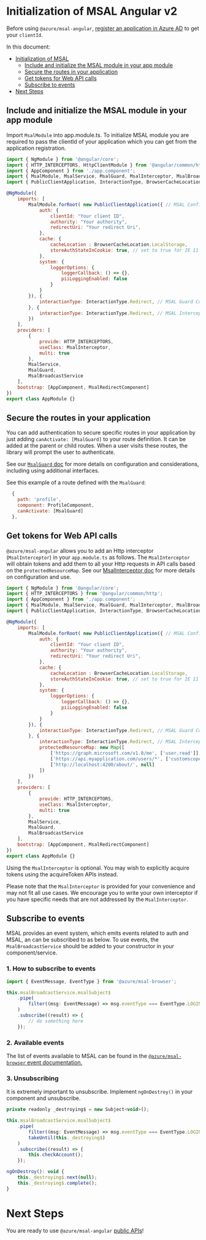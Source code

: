 # Initialization of MSAL Angular v2

Before using `@azure/msal-angular`, [register an application in Azure AD](https://docs.microsoft.com/azure/active-directory/develop/quickstart-register-app) to get your `clientId`.

In this document:
- [Initialization of MSAL](#initialization-of-msal-angular)
    - [Include and initialize the MSAL module in your app module](#include-and-initialize-the-msal-module-in-your-app-module)
    - [Secure the routes in your application](#secure-the-routes-in-your-application)
    - [Get tokens for Web API calls](#get-tokens-for-web-api-calls)
    - [Subscribe to events](#subscribe-to-events)
- [Next Steps](#next-steps)



## Include and initialize the MSAL module in your app module

Import `MsalModule` into app.module.ts. To initialize MSAL module you are required to pass the clientId of your application which you can get from the application registration.

```js
import { NgModule } from '@angular/core';
import { HTTP_INTERCEPTORS, HttpClientModule } from '@angular/common/http';
import { AppComponent } from './app.component';
import { MsalModule, MsalService, MsalGuard, MsalInterceptor, MsalBroadcastService, MsalRedirectComponent } from "@azure/msal-angular";
import { PublicClientApplication, InteractionType, BrowserCacheLocation } from "@azure/msal-browser";

@NgModule({
    imports: [
        MsalModule.forRoot( new PublicClientApplication({ // MSAL Configuration
            auth: {
                clientId: "Your client ID",
                authority: "Your authority",
                redirectUri: "Your redirect Uri",
            },
            cache: {
                cacheLocation : BrowserCacheLocation.LocalStorage,
                storeAuthStateInCookie: true, // set to true for IE 11
            },
            system: {
                loggerOptions: {
                    loggerCallback: () => {},
                    piiLoggingEnabled: false
                }
            }
        }), {
            interactionType: InteractionType.Redirect, // MSAL Guard Configuration
        }, {
            interactionType: InteractionType.Redirect, // MSAL Interceptor Configuration
        })
    ],
    providers: [
        {
            provide: HTTP_INTERCEPTORS,
            useClass: MsalInterceptor,
            multi: true
        },
        MsalService,
        MsalGuard,
        MsalBroadcastService
    ],
    bootstrap: [AppComponent, MsalRedirectComponent]
})
export class AppModule {}
```

## Secure the routes in your application

You can add authentication to secure specific routes in your application by just adding `canActivate: [MsalGuard]` to your route definition. It can be added at the parent or child routes. When a user visits these routes, the library will prompt the user to authenticate.

See our [`MsalGuard` doc](https://github.com/AzureAD/microsoft-authentication-library-for-js/blob/dev/lib/msal-angular/docs/v2-docs/msal-guard.md) for more details on configuration and considerations, including using additional interfaces.

See this example of a route defined with the `MsalGuard`:

```js
  {
    path: 'profile',
    component: ProfileComponent,
    canActivate: [MsalGuard]
  },
```

## Get tokens for Web API calls

`@azure/msal-angular` allows you to add an Http interceptor (`MsalInterceptor`) in your `app.module.ts` as follows. The `MsalInterceptor` will obtain tokens and add them to all your Http requests in API calls based on the `protectedResourceMap`. See our [MsalInterceptor doc](https://github.com/AzureAD/microsoft-authentication-library-for-js/blob/dev/lib/msal-angular/docs/v2-docs/msal-interceptor.md) for more details on configuration and use.

```js
import { NgModule } from '@angular/core';
import { HTTP_INTERCEPTORS } from '@angular/common/http';
import { AppComponent } from './app.component';
import { MsalModule, MsalService, MsalGuard, MsalInterceptor, MsalBroadcastService, MsalRedirectComponent } from "@azure/msal-angular";
import { PublicClientApplication, InteractionType, BrowserCacheLocation } from "@azure/msal-browser";

@NgModule({
    imports: [
        MsalModule.forRoot( new PublicClientApplication({ // MSAL Configuration
            auth: {
                clientId: "Your client ID",
                authority: "Your authority",
                redirectUri: "Your redirect Uri",
            },
            cache: {
                cacheLocation : BrowserCacheLocation.LocalStorage,
                storeAuthStateInCookie: true, // set to true for IE 11
            },
            system: {
                loggerOptions: {
                    loggerCallback: () => {},
                    piiLoggingEnabled: false
                }
            }
        }), {
            interactionType: InteractionType.Redirect, // MSAL Guard Configuration
        }, {
            interactionType: InteractionType.Redirect, // MSAL Interceptor Configuration
            protectedResourceMap: new Map([
                ['https://graph.microsoft.com/v1.0/me', ['user.read']],
                ['https://api.myapplication.com/users/*', ['customscope.read']],
                ['http://localhost:4200/about/', null] 
            ])
        })
    ],
    providers: [
        {
            provide: HTTP_INTERCEPTORS,
            useClass: MsalInterceptor,
            multi: true
        },
        MsalService,
        MsalGuard,
        MsalBroadcastService
    ],
    bootstrap: [AppComponent, MsalRedirectComponent]
})
export class AppModule {}
```

Using the `MsalInterceptor` is optional. You may wish to explicitly acquire tokens using the acquireToken APIs instead.

Please note that the `MsalInterceptor` is provided for your convenience and may not fit all use cases. We encourage you to write your own interceptor if you have specific needs that are not addressed by the `MsalInterceptor`. 

## Subscribe to events

MSAL provides an event system, which emits events related to auth and MSAL, an can be subscribed to as below. To use events, the `MsalBroadcastService` should be added to your constructor in your component/service. 

### 1. How to subscribe to events

```js
import { EventMessage, EventType } from '@azure/msal-browser';

this.msalBroadcastService.msalSubject$
    .pipe(
        filter((msg: EventMessage) => msg.eventType === EventType.LOGIN_SUCCESS)
    )
    .subscribe((result) => {
        // do something here
    });
```

### 2. Available events

The list of events available to MSAL can be found in the [`@azure/msal-browser` event documentation.](https://github.com/AzureAD/microsoft-authentication-library-for-js/blob/dev/lib/msal-browser/docs/events.md)

### 3. Unsubscribing

It is extremely important to unsubscribe. Implement `ngOnDestroy()` in your component and unsubscribe.

```js
private readonly _destroying$ = new Subject<void>();

this.msalBroadcastService.msalSubject$
    .pipe(
        filter((msg: EventMessage) => msg.eventType === EventType.LOGIN_SUCCESS),
        takeUntil(this._destroying$)
    )
    .subscribe((result) => {
        this.checkAccount();
    });

ngOnDestroy(): void {
    this._destroying$.next(null);
    this._destroying$.complete();
}
```

# Next Steps

You are ready to use `@azure/msal-angular` [public APIs](https://github.com/AzureAD/microsoft-authentication-library-for-js/blob/dev/lib/msal-angular/docs/v2-docs/public-apis.md)!
